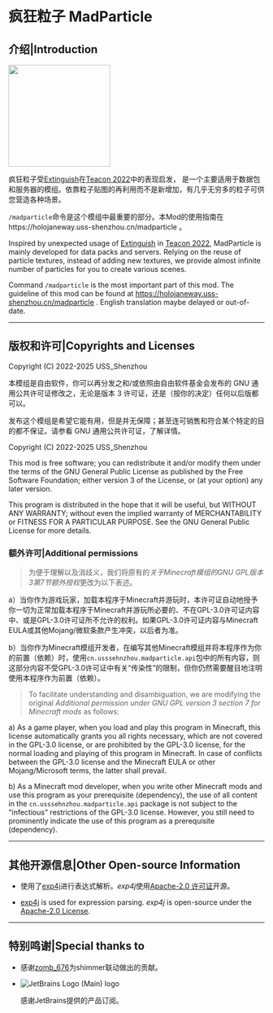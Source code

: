# 疯狂粒子 MadParticle

## 介绍|Introduction

<img src="https://github.com/USS-Shenzhou/MadParticle/blob/master/src/main/resources/madparticle.png" width="200">

疯狂粒子受[Extinguish](https://www.curseforge.com/minecraft/mc-mods/extinguish-by-uss_shenzhou)在[Teacon 2022](https://www.teacon.cn/2022/index)中的表现启发，
是一个主要适用于数据包和服务器的模组。依靠粒子贴图的再利用而不是新增加，有几乎无穷多的粒子可供您营造各种场景。

`/madparticle`命令是这个模组中最重要的部分。本Mod的使用指南在https://holojaneway.uss-shenzhou.cn/madparticle 。

Inspired by unexpected usage of [Extinguish](https://www.curseforge.com/minecraft/mc-mods/extinguish-by-uss_shenzhou) in [Teacon 2022](https://www.teacon.cn/2022/index), 
MadParticle is mainly developed for data packs and servers. Relying on the reuse of particle textures, instead of adding new textures, we provide almost infinite 
number of particles for you to create various scenes.

Command `/madparticle` is the most important part of this mod. The guideline of this mod can be found at https://holojaneway.uss-shenzhou.cn/madparticle . English translation maybe delayed or out-of-date.

---

## 版权和许可|Copyrights and Licenses

Copyright (C) 2022-2025 USS_Shenzhou

本模组是自由软件，你可以再分发之和/或依照由自由软件基金会发布的 GNU 通用公共许可证修改之，无论是版本 3 许可证，还是（按你的决定）任何以后版都可以。

发布这个模组是希望它能有用，但是并无保障；甚至连可销售和符合某个特定的目的都不保证。请参看 GNU 通用公共许可证，了解详情。

Copyright (C) 2022-2025 USS_Shenzhou

This mod is free software; you can redistribute it and/or modify them under the terms of the GNU General Public License as published by the Free Software Foundation; either version 3 of the License, or (at your option) any later version.

This program is distributed in the hope that it will be useful, but WITHOUT ANY WARRANTY; without even the implied warranty of MERCHANTABILITY or FITNESS FOR A PARTICULAR PURPOSE. See the GNU General Public License for more details.

### 额外许可|Additional permissions

> 为便于理解以及消歧义，我们将原有的*关于Minecraft模组的GNU GPL版本3第7节额外授权*更改为以下表述。

a）当你作为游戏玩家，加载本程序于Minecraft并游玩时，本许可证自动地授予你一切为正常加载本程序于Minecraft并游玩所必要的、不在GPL-3.0许可证内容中、或是GPL-3.0许可证所不允许的权利。如果GPL-3.0许可证内容与Minecraft EULA或其他Mojang/微软条款产生冲突，以后者为准。

b）当你作为Minecraft模组开发者，在编写其他Minecraft模组并将本程序作为你的前置（依赖）时，使用`cn.usssehnzhou.madparticle.api`包中的所有内容，则这部分内容不受GPL-3.0许可证中有关“传染性”的限制，但你仍然需要醒目地注明使用本程序作为前置（依赖）。

>  To facilitate understanding and disambiguation, we are modifying the original *Additional permission under GNU GPL version 3 section 7 for Minecraft mods* as follows:

a) As a game player, when you load and play this program in Minecraft, this license automatically grants you all rights necessary, which are not covered in the GPL-3.0 license, or are prohibited by the GPL-3.0 license, for the normal loading and playing of this program in Minecraft. In case of conflicts between the GPL-3.0 license and the Minecraft EULA or other Mojang/Microsoft terms, the latter shall prevail.

b) As a Minecraft mod developer, when you write other Minecraft mods and use this program as your prerequisite (dependency), the use of all content in the `cn.usssehnzhou.madparticle.api` package is not subject to the "infectious" restrictions of the GPL-3.0 license. However, you still need to prominently indicate the use of this program as a prerequisite (dependency).

---

## 其他开源信息|Other Open-source Information

- 使用了[exp4j](https://github.com/fasseg/exp4j)进行表达式解析。*exp4j*使用[Apache-2.0 许可证](https://github.com/fasseg/exp4j/blob/master/LICENSE)开源。

- [exp4j](https://github.com/fasseg/exp4j) is used for expression parsing. *exp4j* is open-source under the [Apache-2.0 License](https://github.com/fasseg/exp4j/blob/master/LICENSE).

---

## 特别鸣谢|Special thanks to

- 感谢[zomb_676](https://github.com/zomb-676)为shimmer联动做出的贡献。



- ![JetBrains Logo (Main) logo](https://resources.jetbrains.com/storage/products/company/brand/logos/jb_beam.svg)

    感谢JetBrains提供的产品订阅。

